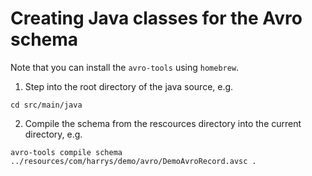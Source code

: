 Creating Java classes for the Avro schema
===

Note that you can install the `avro-tools` using `homebrew`.

1. Step into the root directory of the java source, e.g.
```
cd src/main/java
```

2. Compile the schema from the rescources directory into the current directory, e.g.
```
avro-tools compile schema ../resources/com/harrys/demo/avro/DemoAvroRecord.avsc .
```
